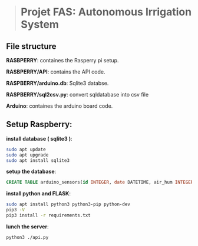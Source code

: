 > # Projet FAS: Autonomous Irrigation System

## File structure 
**RASBPERRY**: containes the Rasperry pi setup.

**RASBPERRY/API**: contains the API code.

**RASPBERRY/arduino.db**: Sqlite3 databse.


**RASPBERRY/sql2csv.py**: convert sqldatabase into csv file

**Arduino**: containes the arduino board code. 

## Setup Raspberry:

**install database ( sqlite3 )**:
```sh
sudo apt update
sudo apt upgrade
sudo apt install sqlite3
```
**setup the database**:
```sql
CREATE TABLE arduino_sensors(id INTEGER, date DATETIME, air_hum INTEGER, air_temp INTEGER, water INTEGER, soil INTEGER, PRIMARY KEY(id,date));

```
**install python and FLASK**:
```sh
sudo apt install python3 python3-pip python-dev
pip3 -V
pip3 install -r requirements.txt
```

**lunch the server**:
```sh
python3 ./api.py
```
